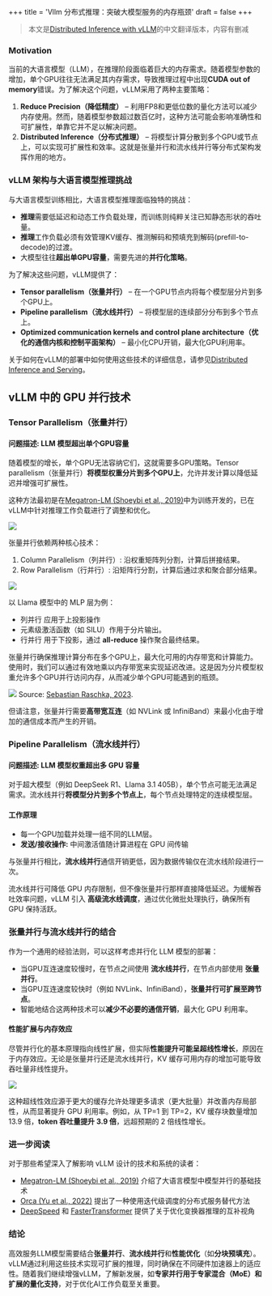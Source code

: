 +++
title = 'Vllm 分布式推理：突破大模型服务的内存瓶颈'
draft = false
+++

> 本文是[Distributed Inference with vLLM](https://blog.vllm.ai/2025/02/17/distributed-inference.html)的中文翻译版本，内容有删减

### Motivation

当前的大语言模型（LLM），在推理阶段面临着巨大的内存需求。随着模型参数的增加，单个GPU往往无法满足其内存需求，导致推理过程中出现**CUDA out of memory**错误。为了解决这个问题，vLLM采用了两种主要策略：

1.  **Reduce Precision（降低精度）** – 利用FP8和更低位数的量化方法可以减少内存使用。然而，随着模型参数超过数百亿时，这种方法可能会影响准确性和可扩展性，单靠它并不足以解决问题。
2.  **Distributed Inference（分布式推理）** – 将模型计算分散到多个GPU或节点上，可以实现可扩展性和效率。这就是张量并行和流水线并行等分布式架构发挥作用的地方。

### vLLM 架构与大语言模型推理挑战

与大语言模型训练相比，大语言模型推理面临独特的挑战：

*   **推理**需要低延迟和动态工作负载处理，而训练则纯粹关注已知静态形状的吞吐量。
*   **推理**工作负载必须有效管理KV缓存、推测解码和预填充到解码(prefill-to-decode)的过渡。
*   大模型往往**超出单GPU容量**，需要先进的**并行化策略**。

为了解决这些问题，vLLM提供了：

*   **Tensor parallelism（张量并行）** – 在一个GPU节点内将每个模型层分片到多个GPU上。
*   **Pipeline parallelism（流水线并行）** – 将模型层的连续部分分布到多个节点上。
*   **Optimized communication kernels and control plane architecture（优化的通信内核和控制平面架构）** – 最小化CPU开销，最大化GPU利用率。

关于如何在vLLM的部署中如何使用这些技术的详细信息，请参见[Distributed Inference and Serving](https://docs.vllm.ai/en/latest/serving/distributed_serving.html)。

vLLM 中的 GPU 并行技术
----------------------------------

### Tensor Parallelism（张量并行）

#### 问题描述: LLM 模型超出单个GPU容量

随着模型的增长，单个GPU无法容纳它们，这就需要多GPU策略。Tensor parallelism（张量并行）**将模型权重分片到多个GPU上**，允许并发计算以降低延迟并增强可扩展性。

这种方法最初是在[Megatron-LM (Shoeybi et al., 2019)](https://arxiv.org/abs/1909.08053)中为训练开发的，已在vLLM中针对推理工作负载进行了调整和优化。

![](/pics/vllm_tp_strategies.png)

张量并行依赖两种核心技术：

1.  Column Parallelism（列并行）: 沿权重矩阵列分割，计算后拼接结果。
2.  Row Parallelism（行并行）: 沿矩阵行分割，计算后通过求和聚合部分结果。

![](/pics/vllm_column_row_parallel.png)

以 Llama 模型中的 MLP 层为例：

*   列并行 应用于上投影操作
*   元素级激活函数（如 SILU）作用于分片输出。
*   行并行 用于下投影，通过 **all-reduce** 操作聚合最终结果。

张量并行确保推理计算分布在多个GPU上，最大化可用的内存带宽和计算能力。使用时，我们可以通过有效地乘以内存带宽来实现延迟改进。这是因为分片模型权重允许多个GPU并行访问内存，从而减少单个GPU可能遇到的瓶颈。

![](/pics/vllm_tensor_parallelism.png) Source: [Sebastian Raschka, 2023](https://sebastianraschka.com/blog/2023/pytorch-memory-optimization.html).

但请注意，张量并行需要**高带宽互连**（如 NVLink 或 InfiniBand）来最小化由于增加的通信成本而产生的开销。

### Pipeline Parallelism（流水线并行）

#### 问题描述: LLM 模型权重超出多 GPU 容量

对于超大模型（例如 DeepSeek R1、Llama 3.1 405B），单个节点可能无法满足需求。流水线并行**将模型分片到多个节点上**，每个节点处理特定的连续模型层。

#### 工作原理

*   每一个GPU加载并处理一组不同的LLM层。
*   **发送/接收操作:** 中间激活值随计算进程在 GPU 间传输

与张量并行相比，**流水线并行**通信开销更低，因为数据传输仅在流水线阶段进行一次。

流水线并行可降低 GPU 内存限制，但不像张量并行那样直接降低延迟。为缓解吞吐效率问题，vLLM 引入 **高级流水线调度**，通过优化微批处理执行，确保所有 GPU 保持活跃。

### 张量并行与流水线并行的结合

作为一个通用的经验法则，可以这样考虑并行化 LLM 模型的部署：

*   当GPU互连速度较慢时，在节点之间使用 **流水线并行**，在节点内部使用 **张量并行**。
*   当GPU互连速度较快时（例如 NVLink、InfiniBand），**张量并行可扩展至跨节点**。
*   智能地结合这两种技术可以**减少不必要的通信开销**，最大化 GPU 利用率。

#### 性能扩展与内存效应

尽管并行化的基本原理指向线性扩展，但实际**性能提升可能呈超线性增长**，原因在于内存效应。无论是张量并行还是流水线并行，KV 缓存可用内存的增加可能导致吞吐量非线性提升。

![](/pics/vllm_kv_cache_effects.png)

这种超线性效应源于更大的缓存允许处理更多请求（更大批量）并改善内存局部性，从而显著提升 GPU 利用率。例如，从 TP=1 到 TP=2，KV 缓存块数量增加 13.9 倍，**token 吞吐量提升 3.9 倍**，远超预期的 2 倍线性增长。

### 进一步阅读

对于那些希望深入了解影响 vLLM 设计的技术和系统的读者：

*   [Megatron-LM (Shoeybi et al., 2019)](https://arxiv.org/abs/1909.08053) 介绍了大语言模型中模型并行的基础技术
*   [Orca (Yu et al., 2022)](https://www.usenix.org/conference/osdi22/presentation/yu) 提出了一种使用迭代级调度的分布式服务替代方法
*   [DeepSpeed](https://github.com/deepspeedai/DeepSpeed) 和 [FasterTransformer](https://github.com/NVIDIA/FasterTransformer) 提供了关于优化变换器推理的互补视角

### 结论

高效服务LLM模型需要结合**张量并行**、**流水线并行**和**性能优化**（如**分块预填充**）。vLLM通过利用这些技术实现可扩展的推理，同时确保在不同硬件加速器上的适应性。随着我们继续增强vLLM，了解新发展，如**专家并行用于专家混合（MoE）**和**扩展的量化支持**，对于优化AI工作负载至关重要。
